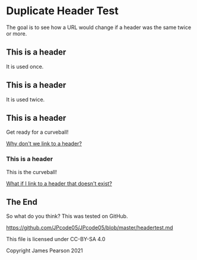 # Duplicate Header Test
The goal is to see how a URL would change if a header was the same twice or more.

## This is a header
It is used once.

## This is a header
It is used twice.

## This is a header
Get ready for a curveball!

[Why don't we link to a header?](#This-is-a-header)

### This is a header
This is the curveball!

[What if I link to a header that doesn't exist?](#this-is-a-header-666)

## The End
So what do you think? This was tested on GitHub.

https://github.com/JPcode05/JPcode05/blob/master/headertest.md

This file is licensed under CC-BY-SA 4.0

Copyright James Pearson 2021

